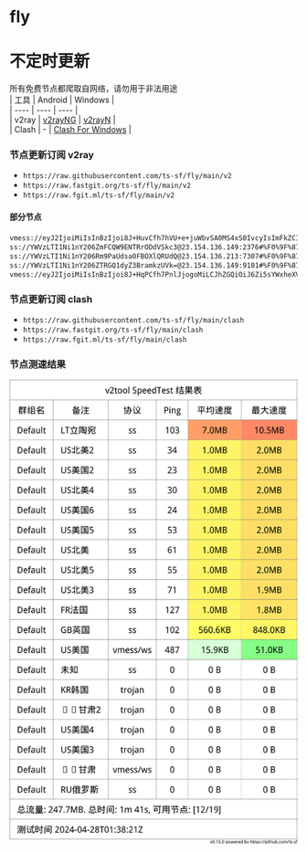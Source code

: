 # fly
# 不定时更新
所有免费节点都爬取自网络，请勿用于非法用途  
|  工具  | Android  | Windows  |  
|  ----  | ----   | ----  |  
| v2ray  | [v2rayNG](https://github.com/2dust/v2rayNG/releases) | [v2rayN](https://github.com/2dust/v2rayN/releases) |  
| Clash  | - | [Clash For Windows](https://github.com/2dust/clashN/releases) | 
  
### 节点更新订阅  v2ray
- `https://raw.githubusercontent.com/ts-sf/fly/main/v2`  
- `https://raw.fastgit.org/ts-sf/fly/main/v2`  
- `https://raw.fgit.ml/ts-sf/fly/main/v2`  
#### 部分节点  
``` 
vmess://eyJ2IjoiMiIsInBzIjoi8J+HuvCfh7hVU+e+juWbvSA0MS4xS0IvcyIsImFkZCI6IjEwNC4xOS40MC4yMTEiLCJwb3J0IjoiODg4MCIsImlkIjoiNTdlMGNiNGQtZWFlNS00OGVjLTgwOTEtMTQ5ZGMyYjMwOWUwIiwiYWlkIjoiMCIsInNjeSI6ImF1dG8iLCJuZXQiOiJ3cyIsInR5cGUiOiJub25lIiwiaG9zdCI6InVrLm1vc3MubmV0d29yayIsInBhdGgiOiIvZC82NWRkNTAzLlRHLldhbmdDYWkyLldhbmdDYWlfODoxMDc2OTAiLCJ0bHMiOiIiLCJzbmkiOiIiLCJ0ZXN0X25hbWUiOiJVU+e+juWbvSJ9
ss://YWVzLTI1Ni1nY206ZmFCQW9ENTRrODdVSkc3@23.154.136.149:2376#%F0%9F%87%BA%F0%9F%87%B8US%E5%8C%97%E7%BE%8E%201.9MB%2Fs
ss://YWVzLTI1Ni1nY206Rm9PaUdsa0FBOXlQRUdQ@23.154.136.213:7307#%F0%9F%87%BA%F0%9F%87%B8US%E5%8C%97%E7%BE%8E2%201.9MB%2Fs
ss://YWVzLTI1Ni1nY206ZTRGQ1dyZ3BramkzUVk=@23.154.136.149:9101#%F0%9F%87%BA%F0%9F%87%B8US%E5%8C%97%E7%BE%8E3%201.9MB%2Fs
vmess://eyJ2IjoiMiIsInBzIjoi8J+HqPCfh7PnlJjogoMiLCJhZGQiOiJ6Zi5sYWxheXVuLmN5b3UiLCJwb3J0IjoiNDc5MzEiLCJpZCI6ImIxNTUzYWJlLTZmMWYtMzI4OC1iZmMyLTkwOGIyZjlmYzRmYyIsImFpZCI6IjAiLCJzY3kiOiJhdXRvIiwibmV0Ijoid3MiLCJ0eXBlIjoibm9uZSIsImhvc3QiOiJoay5sYWxheXVuc3NsLnh5eiIsInBhdGgiOiIvdjJyYXkiLCJ0bHMiOiIiLCJzbmkiOiIiLCJ0ZXN0X25hbWUiOiLwn4eo8J+Hs+eUmOiCgyJ9
```
### 节点更新订阅  clash
- `https://raw.githubusercontent.com/ts-sf/fly/main/clash`  
- `https://raw.fastgit.org/ts-sf/fly/main/clash`  
- `https://raw.fgit.ml/ts-sf/fly/main/clash`  

### 节点测速结果
![image](traffic.png)

